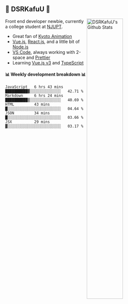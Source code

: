 ## 🍥 DSRKafuU 🍥

<img align="right" alt="DSRKafuU's Github Stats" width="48%" src="https://github-readme-stats.vercel.app/api?username=dsrkafuu&count_private=true&show_icons=true&title_color=7793cc&icon_color=7793cc&text_color=595858&bg_color=ffffff" />

Front end developer newbie, currently a college student at [NJUPT](https://www.njupt.edu.cn).

- Great fan of [Kyoto Animation](https://www.kyotoanimation.co.jp)
- [Vue.js](https://vuejs.org), [React.js](https://reactjs.org), and a little bit of [Node.js](https://nodejs.org)
- [VS Code](https://code.visualstudio.com), always working with 2-space and [Prettier](https://prettier.io)
- Learning [Vue.js v3](https://v3.vuejs.org) and [TypeScript](https://www.typescriptlang.org)

#### :bar_chart: Weekly development breakdown :bar_chart:

<!--START_SECTION:waka-->
```text
JavaScript   6 hrs 43 mins   ██████████▓░░░░░░░░░░░░░░   42.71 % 
Markdown     6 hrs 24 mins   ██████████▒░░░░░░░░░░░░░░   40.69 % 
HTML         43 mins         █░░░░░░░░░░░░░░░░░░░░░░░░   04.64 % 
JSON         34 mins         █░░░░░░░░░░░░░░░░░░░░░░░░   03.66 % 
JSX          29 mins         ▓░░░░░░░░░░░░░░░░░░░░░░░░   03.17 % 
```
<!--END_SECTION:waka-->
